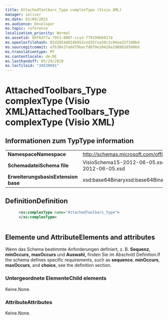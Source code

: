 ```yaml
---
title: AttachedToolbars_Type complexType (Visio XML)
manager: soliver
ms.date: 03/09/2015
ms.audience: Developer
ms.topic: reference
localization_priority: Normal
ms.assetid: 60f6df7a-7953-0087-cca3-779199bb9174
ms.openlocfilehash: 02d2054d824b952ced35faa39c3c04aa32f340bd
ms.sourcegitcommit: e7b38e37a9d79becfd679e10420a19890165606d
ms.translationtype: MT
ms.contentlocale: de-DE
ms.lasthandoff: 05/29/2019
ms.locfileid: "34539691"
---
```

# <a name="attachedtoolbars_type-complextype-visio-xml"></a><span data-ttu-id="138f4-102">AttachedToolbars_Type complexType (Visio XML)</span><span class="sxs-lookup"><span data-stu-id="138f4-102">AttachedToolbars_Type complexType (Visio XML)</span></span>

## <a name="type-information"></a><span data-ttu-id="138f4-103">Informationen zum Typ</span><span class="sxs-lookup"><span data-stu-id="138f4-103">Type information</span></span>

|||
|:-----|:-----|
|<span data-ttu-id="138f4-104">**Namespace**</span><span class="sxs-lookup"><span data-stu-id="138f4-104">**Namespace**</span></span> <br/> |http://schemas.microsoft.com/office/visio/2011/1/core  <br/> |
|<span data-ttu-id="138f4-105">**Schemadatei**</span><span class="sxs-lookup"><span data-stu-id="138f4-105">**Schema file**</span></span> <br/> |<span data-ttu-id="138f4-106">VisioSchema15-2012-06-05.xsd</span><span class="sxs-lookup"><span data-stu-id="138f4-106">VisioSchema15-2012-06-05.xsd</span></span>  <br/> |
|<span data-ttu-id="138f4-107">**Erweiterungsbasis**</span><span class="sxs-lookup"><span data-stu-id="138f4-107">**Extension base**</span></span> <br/> |<span data-ttu-id="138f4-108">xsd:base64Binary</span><span class="sxs-lookup"><span data-stu-id="138f4-108">xsd:base64Binary</span></span>  <br/> |
   
## <a name="definition"></a><span data-ttu-id="138f4-109">Definition</span><span class="sxs-lookup"><span data-stu-id="138f4-109">Definition</span></span>

```XML
      <xs:complexType name="AttachedToolbars_Type">
      </xs:complexType>
      
```

## <a name="elements-and-attributes"></a><span data-ttu-id="138f4-110">Elemente und Attribute</span><span class="sxs-lookup"><span data-stu-id="138f4-110">Elements and attributes</span></span>

<span data-ttu-id="138f4-111">Wenn das Schema bestimmte Anforderungen definiert, z. B. **Sequenz**, **minOccurs,** **maxOccurs** und **Auswahl,** finden Sie im Abschnitt Definition.</span><span class="sxs-lookup"><span data-stu-id="138f4-111">If the schema defines specific requirements, such as **sequence**, **minOccurs**, **maxOccurs**, and **choice**, see the definition section.</span></span> 
  
### <a name="child-elements"></a><span data-ttu-id="138f4-112">Untergeordnete Elemente</span><span class="sxs-lookup"><span data-stu-id="138f4-112">Child elements</span></span>

<span data-ttu-id="138f4-113">Keine.</span><span class="sxs-lookup"><span data-stu-id="138f4-113">None.</span></span>
  
### <a name="attributes"></a><span data-ttu-id="138f4-114">Attribute</span><span class="sxs-lookup"><span data-stu-id="138f4-114">Attributes</span></span>

<span data-ttu-id="138f4-115">Keine.</span><span class="sxs-lookup"><span data-stu-id="138f4-115">None.</span></span>
  

